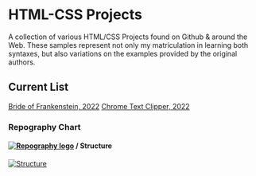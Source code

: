 # HTML-CSS Projects
 A collection of various HTML/CSS Projects found on Github & around the Web.  These samples represent not only my matriculation in learning both syntaxes, but also variations on the examples provided by the original authors.

## Current List ##

[Bride of Frankenstein, 2022](https://github.com/bobkarr72/HTML-CSS-Projects/blob/master/frankenstein/index.html)
[Chrome Text Clipper, 2022](https://github.com/bobkarr72/HTML-CSS-Projects/blob/master/text-clipper/popup.html)

### Repography Chart

#### [![Repography logo](https://images.repography.com/logo.svg)](https://repography.com) / Structure
[![Structure](https://images.repography.com/27007926/bobkarr72/HTML-CSS-Projects/structure/4804863245785ebcccb7a143f7c384cb_table.svg)](https://github.com/bobkarr72/HTML-CSS-Projects)
